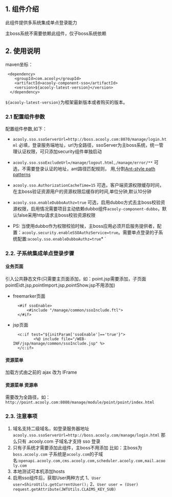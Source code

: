 <!-- title: 单点登录组件 -->
<!-- type: type -->
<!-- author: shuijing -->
## 1. 组件介绍

此组件提供多系统集成单点登录能力

主boss系统不需要依赖此组件，仅子boss系统依赖

## 2. 使用说明

maven坐标：

     <dependency>
        <groupId>com.acooly</groupId>
        <artifactId>acooly-component-sso</artifactId>
        <version>${acooly-latest-version}</version>
      </dependency>

`${acooly-latest-version}`为框架最新版本或者购买的版本。

### 2.1 配置组件参数

配置组件参数,如下：

   * `acooly.sso.ssoServerUrl=http://boss.acooly.com:8070/manage/login.html` 必填，登录服务端地址，url为全路径，ssoServer为主boss系统，统一管理认证权限，可只添加security组件单独启动
   * `acooly.sso.ssoExcludeUrl=/manage/logout.html,/manage/error/**` 可选，不需要登录认证的地址，ant路径匹配规则， 用,分割[Ant-style path patterns](https://github.com/spring-projects/spring-framework/blob/master/spring-core/src/test/java/org/springframework/util/AntPathMatcherTests.java)
   * `acooly.sso.AuthorizationCacheTime=15` 可选，客户端资源权限缓存时间，在主boss验证资源用户的资源权限后缓存的时间,单位分钟,默认10分钟
   * `acooly.sso.enableDubboAuthz=true` 可选，启用dubbo方式去主boss校验资源权限，启用情况需要项目主动依赖dubbo组件`acooly-component-dubbo`，默认false采用http请求主boss校验资源权限
 
* PS: 当使用dubbo作为权限校验时候，主boss应用必须开启服务提供者，配置：`acooly.security.enableSSOAuthzService=true`。需要单点登录的子系统配置:`acooly.sso.enableDubboAuthz=true`*
                                            `
### 2.2. 子系统集成单点登录步骤

#### 业务页面

引入公共静态文件(只需要主页面添加，如：point.jsp需要添加，子页面pointEidt.jsp,pointImport.jsp,pointShow.jsp不用添加)

* freemarker页面

        <#if ssoEnable>
            <#include "/manage/common/ssoInclude.ftl">
        </#if>
* jsp页面 

        <c:if test="${initParam['ssoEnable']=='true'}">
               <%@ include file="/WEB-INF/jsp/manage/common/ssoInclude.jsp" %>
        </c:if>
   
#### 资源菜单 

加载方式由之前的 ajax 改为 IFrame

#### 资源菜单 资源串 

需要改为全路径，如：`http://point.acooly.com:8080/manage/module/point/point/index.html`
   
### 2.3.  注意事项
   
1. 域名支持二级域名，如登录服务器地址`acooly.sso.ssoServerUrl=http://boss.acooly.com/manage/login.html` 那么只有 .acooly.com 子域名才支持 sso 登录
2. 只有子系统才需要添加此组件，主boss不用添加 比如：主boss为`boss.acooly.com` 子系统是`acooly.com`的子域名:`openapi.acooly.com,cms.acooly.com,scheduler.acooly.com,mail.acooly.com` 
3. 本地测试可本机添加hosts
4. 启用sso组件后，获取User两种方式 
  1、`User user=ShiroUtils.getCurrentUser();` 
  2、`User user = (User) request.getAttribute(JWTUtils.CLAIMS_KEY_SUB)`